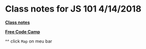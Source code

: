 # Class notes for JS 101 4/14/2018

**[Class notes](http://samantha.fewd.us/#fork/mottaquikarim/js10104142018)**

**[Free Code Camp](https://www.freecodecamp.org/)**

^^ click `Map` on meu bar
